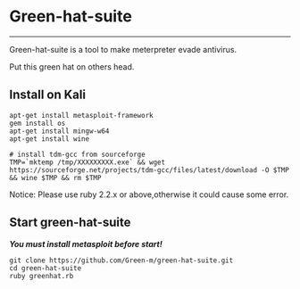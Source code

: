 # Green-hat-suite
-------------------------------------------
Green-hat-suite is a tool to make meterpreter evade antivirus.  

Put this green hat on others head.

## Install on Kali
```
apt-get install metasploit-framework
gem install os   
apt-get install mingw-w64
apt-get install wine

# install tdm-gcc from sourceforge
TMP=`mktemp /tmp/XXXXXXXXX.exe` && wget https://sourceforge.net/projects/tdm-gcc/files/latest/download -O $TMP && wine $TMP && rm $TMP
```

Notice:
Please use ruby 2.2.x or above,otherwise it could cause some error.  


## Start green-hat-suite  
***You must install metasploit before start!***
```
git clone https://github.com/Green-m/green-hat-suite.git
cd green-hat-suite
ruby greenhat.rb

```
